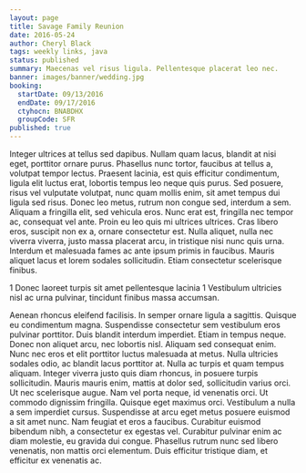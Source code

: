 ```yaml
---
layout: page
title: Savage Family Reunion
date: 2016-05-24
author: Cheryl Black
tags: weekly links, java
status: published
summary: Maecenas vel risus ligula. Pellentesque placerat leo nec.
banner: images/banner/wedding.jpg
booking:
  startDate: 09/13/2016
  endDate: 09/17/2016
  ctyhocn: BNABDHX
  groupCode: SFR
published: true
---
```

Integer ultrices at tellus sed dapibus. Nullam quam lacus, blandit at nisi eget, porttitor ornare purus. Phasellus nunc tortor, faucibus at tellus a, volutpat tempor lectus. Praesent lacinia, est quis efficitur condimentum, ligula elit luctus erat, lobortis tempus leo neque quis purus. Sed posuere, risus vel vulputate volutpat, nunc quam mollis enim, sit amet tempus dui ligula sed risus. Donec leo metus, rutrum non congue sed, interdum a sem. Aliquam a fringilla elit, sed vehicula eros.
Nunc erat est, fringilla nec tempor ac, consequat vel ante. Proin eu leo quis mi ultrices ultrices. Cras libero eros, suscipit non ex a, ornare consectetur est. Nulla aliquet, nulla nec viverra viverra, justo massa placerat arcu, in tristique nisi nunc quis urna. Interdum et malesuada fames ac ante ipsum primis in faucibus. Mauris aliquet lacus et lorem sodales sollicitudin. Etiam consectetur scelerisque finibus.

1 Donec laoreet turpis sit amet pellentesque lacinia
1 Vestibulum ultricies nisl ac urna pulvinar, tincidunt finibus massa accumsan.

Aenean rhoncus eleifend facilisis. In semper ornare ligula a sagittis. Quisque eu condimentum magna. Suspendisse consectetur sem vestibulum eros pulvinar porttitor. Duis blandit interdum imperdiet. Etiam in tempus neque. Donec non aliquet arcu, nec lobortis nisl. Aliquam sed consequat enim. Nunc nec eros et elit porttitor luctus malesuada at metus. Nulla ultricies sodales odio, ac blandit lacus porttitor at. Nulla ac turpis et quam tempus aliquam. Integer viverra justo quis diam rhoncus, in posuere turpis sollicitudin.
Mauris mauris enim, mattis at dolor sed, sollicitudin varius orci. Ut nec scelerisque augue. Nam vel porta neque, id venenatis orci. Ut commodo dignissim fringilla. Quisque eget maximus orci. Vestibulum a nulla a sem imperdiet cursus. Suspendisse at arcu eget metus posuere euismod a sit amet nunc. Nam feugiat et eros a faucibus. Curabitur euismod bibendum nibh, a consectetur ex egestas vel. Curabitur pulvinar enim ac diam molestie, eu gravida dui congue. Phasellus rutrum nunc sed libero venenatis, non mattis orci elementum. Duis efficitur tristique diam, et efficitur ex venenatis ac.
